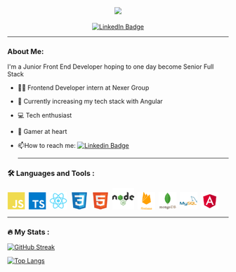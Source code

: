 <div id="header" align="center">
  <img src="https://media.giphy.com/media/v1.Y2lkPTc5MGI3NjExdDFuenYydmlseXN5d29rZGUxN3V2OTVyaXZlbXMyOHhlOGs5MWF4bSZlcD12MV9pbnRlcm5hbF9naWZfYnlfaWQmY3Q9Zw/OBnIvqqpKFbZam9Wmj/giphy.gif)https://media.giphy.com/media/v1.Y2lkPTc5MGI3NjExdDFuenYydmlseXN5d29rZGUxN3V2OTVyaXZlbXMyOHhlOGs5MWF4bSZlcD12MV9pbnRlcm5hbF9naWZfYnlfaWQmY3Q9Zw/OBnIvqqpKFbZam9Wmj/giphy.gif" width="500"/>
</div>
<br/>
<div id="badges" align="center">
    <a href="https://www.linkedin.com/in/knordqvist">
    <img src="https://img.shields.io/badge/LinkedIn-blue?style=plastic&logo=linkedin&logoColor=white" alt="LinkedIn Badge"/>
  </a>
</div>

---

### About Me:

I'm a Junior Front End Developer hoping to one day become Senior Full Stack
- :woman_technologist: Frontend Developer intern at Nexer Group
- :seedling: Currently increasing my tech stack with Angular
- :computer: Tech enthusiast
- :space_invader: Gamer at heart
- :mailbox:How to reach me: [![Linkedin Badge](https://img.shields.io/badge/-linkedin?color=blue&logo=Linkedin&logoColor=linkedin-blue)](https://www.linkedin.com/in/knordqvist)

  ---

### :hammer_and_wrench: Languages and Tools :
<div>
  <img src="https://github.com/devicons/devicon/blob/master/icons/javascript/javascript-plain.svg" title="Javascript" alt="Javascript" width="40" height="40"/>&nbsp;
   <img src="https://github.com/devicons/devicon/blob/master/icons/typescript/typescript-plain.svg" title="Typescript" alt="Typescript" width="40" height="40"/>&nbsp;
  <img src="https://github.com/devicons/devicon/blob/master/icons/react/react-original.svg" title="React" alt="React" width="40" height="40"/>&nbsp;
  <img src="https://github.com/devicons/devicon/blob/master/icons/css3/css3-original.svg" title="CSS" alt="CSS" width="40" height="40"/>&nbsp;
  <img src="https://github.com/devicons/devicon/blob/master/icons/html5/html5-original.svg" title="HTML" alt="HTML" width="40" height="40"/>&nbsp;
     <img src="https://github.com/devicons/devicon/blob/master/icons/nodejs/nodejs-original-wordmark.svg" title="NodeJs" alt="NodeJs" width="50" height="50"/>&nbsp;
  <img src="https://github.com/devicons/devicon/blob/master/icons/firebase/firebase-plain-wordmark.svg" title="Firebase" alt="Firebase" width="40" height="40"/>&nbsp;
    <img src="https://github.com/devicons/devicon/blob/master/icons/mongodb/mongodb-original-wordmark.svg" title="MongoDB" alt="MongoDB" width="40" height="40"/>&nbsp;
  <img src="https://github.com/devicons/devicon/blob/master/icons/mysql/mysql-original-wordmark.svg" title="MySQL" alt="MySQL" width="40" height="40"/>&nbsp;
  <img src="https://github.com/devicons/devicon/blob/master/icons/angular/angular-original.svg" title="MySQL" alt="Angular" width="40" height="40"/>&nbsp;
</div>

---

### :fire: My Stats :

[![GitHub Streak](http://github-readme-streak-stats.herokuapp.com?user=KateN87&theme=dark&background=000000)](https://git.io/streak-stats)

[![Top Langs](https://github-readme-stats.vercel.app/api/top-langs/?username=KateN87&layout=compact&theme=vision-friendly-dark)](https://github.com/anuraghazra/github-readme-stats)

